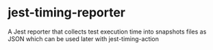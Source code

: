 # jest-timing-reporter
A Jest reporter that collects test execution time into snapshots files as JSON which can be used later with jest-timing-action
